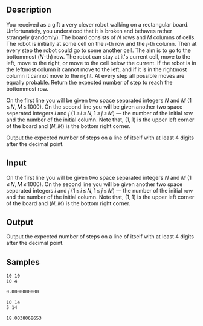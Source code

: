 ## Description

<div><p>You received as a gift a very clever robot walking on a rectangular board. Unfortunately, you understood that it is broken and behaves rather strangely (randomly). The board consists of <span class="tex-span"><i>N</i></span> rows and <span class="tex-span"><i>M</i></span> columns of cells. The robot is initially at some cell on the <span class="tex-span"><i>i</i></span>-th row and the <span class="tex-span"><i>j</i></span>-th column. Then at every step the robot could go to some another cell. The aim is to go to the bottommost (<span class="tex-span"><i>N</i></span>-th) row. The robot can stay at it's current cell, move to the left, move to the right, or move to the cell below the current. If the robot is in the leftmost column it cannot move to the left, and if it is in the rightmost column it cannot move to the right. At every step all possible moves are equally probable. Return the expected number of step to reach the bottommost row.</p></div><div class="input-specification"><p>On the first line you will be given two space separated integers <span class="tex-span"><i>N</i></span> and <span class="tex-span"><i>M</i></span> (<span class="tex-span">1 ≤ <i>N</i>, <i>M</i> ≤ 1000</span>). On the second line you will be given another two space separated integers <span class="tex-span"><i>i</i></span> and <span class="tex-span"><i>j</i></span> (<span class="tex-span">1 ≤ <i>i</i> ≤ <i>N</i>, 1 ≤ <i>j</i> ≤ <i>M</i></span>) — the number of the initial row and the number of the initial column. Note that, <span class="tex-span">(1, 1)</span> is the upper left corner of the board and <span class="tex-span">(<i>N</i>, <i>M</i>)</span> is the bottom right corner.</p></div><div class="output-specification"><p>Output the expected number of steps on a line of itself with at least <span class="tex-span">4</span> digits after the decimal point.</p></div>


## Input

<p>On the first line you will be given two space separated integers <span class="tex-span"><i>N</i></span> and <span class="tex-span"><i>M</i></span> (<span class="tex-span">1 ≤ <i>N</i>, <i>M</i> ≤ 1000</span>). On the second line you will be given another two space separated integers <span class="tex-span"><i>i</i></span> and <span class="tex-span"><i>j</i></span> (<span class="tex-span">1 ≤ <i>i</i> ≤ <i>N</i>, 1 ≤ <i>j</i> ≤ <i>M</i></span>) — the number of the initial row and the number of the initial column. Note that, <span class="tex-span">(1, 1)</span> is the upper left corner of the board and <span class="tex-span">(<i>N</i>, <i>M</i>)</span> is the bottom right corner.</p>


## Output

<p>Output the expected number of steps on a line of itself with at least <span class="tex-span">4</span> digits after the decimal point.</p>


## Samples

```input1
10 10
10 4

```

```output1
0.0000000000

```






```input2
10 14
5 14

```

```output2
18.0038068653

```



